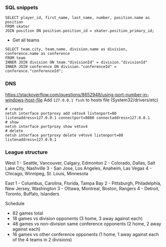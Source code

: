 ### SQL snippets
```roomsql
SELECT player_id, first_name, last_name, number, position.name as position
FROM skater
JOIN position ON position.position_id = skater.position_primary_id;
```

- Get all teams
```roomsql
SELECT team.city, team.name, division.name as division, conference.name as conference
FROM team
INNER JOIN division ON team."divisionId" = division."divisionId"
INNER JOIN conference ON division."conferenceId" = conference."conferenceId"; 
```

### DNS
https://stackoverflow.com/questions/8652948/using-port-number-in-windows-host-file
Add `127.0.0.1 fssh` to hosts file (System32/drivers/etc)
```shell
# create
netsh interface portproxy add v4tov4 listenport=80 listenaddress=127.0.0.1 connectport=8080 connectaddress=127.0.0.1
# show
netsh interface portproxy show v4tov4
# delete
netsh interface portproxy delete v4tov4 listenport=80 listenaddress=127.0.0.1
```

### League structure
West
1 - Seattle, Vancouver, Calgary, Edmonton
2 - Colorado, Dallas, Salt Lake City, Nashville
3 - San Jose, Los Angeles, Anaheim, Las Vegas
4 - Chicago, Winnipeg, St. Louis, Minnesota

East
1 - Columbus, Carolina, Florida, Tampa Bay
2 - Pittsburgh, Philadelphia, New Jersey, Washington
3 - Ottawa, Montreal, Boston, Rangers
4 - Detroit, Toronto, Buffalo, Islanders

Schedule
- 82 games total
- 18 games vs division opponents (3 home, 3 away against each)
- 48 games vs non-division same conference opponents (2 home, 2 away against each)
- 16 games vs other conference opponents (1 home, 1 away against each of the 4 teams in 2 divisions)